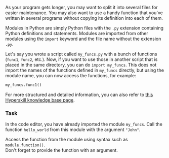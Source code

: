 

As your program gets longer, you may want to split it into several files for 
easier maintenance. You may also want to use a handy function that you’ve written 
in several programs without copying its definition into each of them.

Modules in Python are simply Python files with the `.py` extension containing 
Python definitions and statements.
Modules are imported from other modules using the `import` keyword 
and the file name without the extension `.py`. 

Let's say you wrote a script called `my_funcs.py` with a bunch of functions (`func1`, `func2`, 
etc.). Now, if you want to use those in another script that is placed in the same directory, 
you can do `import my_funcs`. This does not import the names of the functions defined in `my_funcs` 
directly, but using the module name, you can now access the functions, for example:
```python
my_funcs.func1()
```
  
For more structured and detailed information, you can also refer to [this Hyperskill knowledge base page](https://hyperskill.org/learn/step/6019#module-loading?utm_source=jba&utm_medium=jba_courses_links).

### Task
In the code editor, you have already imported the module `my_funcs`. 
Call the function `hello_world` from this module with the argument `"John"`.

<div class='hint'>Access the function from the module using syntax such as <code>module.function()</code>.</div>
<div class="hint">Don't forget to provide the function with an argument.</div>

